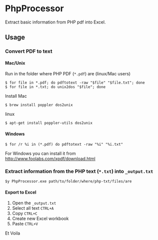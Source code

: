# PhpProcessor

Extract basic information from PHP pdf into Excel.

## Usage


### Convert PDF to text

#### Mac/Unix

Run in the folder where PHP PDF (`*.pdf`) are (linux/Mac users)

```
$ for file in *.pdf; do pdftotext -raw "$file" "$file.txt"; done
$ for file in *.txt; do unix2dos "$file"; done
```

Install Mac
```
$ brew install poppler dos2unix
```

linux
```
$ apt-get install poppler-utils dos2unix
```
#### Windows

```
$ for /r %i in (*.pdf) do pdftotext -raw "%i" "%i.txt"
```

For Windows you can install it from http://www.foolabs.com/xpdf/download.html

### Extract information from the PHP text (`*.txt`) into `_output.txt`

```
$y PhpProcessor.exe path/to/folder/where/php-txt/files/are
```


#### Export to Excel

1. Open the `_output.txt`
2. Select all text `CTRL+A`
3. Copy `CTRL+C`
4. Create new Excel workbook
5. Paste `CTRL+V`

Et Voila
